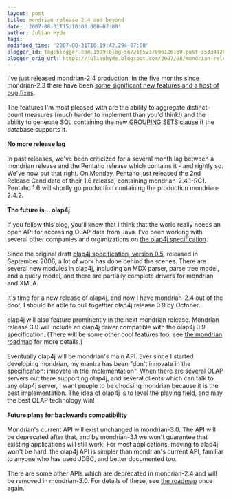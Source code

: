 ```yaml
---
layout: post
title: mondrian release 2.4 and beyond
date: '2007-08-31T15:10:00.000-07:00'
author: Julian Hyde
tags: 
modified_time: '2007-08-31T16:19:42.294-07:00'
blogger_id: tag:blogger.com,1999:blog-5672165237896126100.post-3533412866533530286
blogger_orig_url: https://julianhyde.blogspot.com/2007/08/mondrian-release-24-and-beyond.html
---
```


I've just released mondrian-2.4 production. In the five months since mondrian-2.3 there have been <a href="http://sourceforge.net/project/shownotes.php?group_id=35302&release_id=536343">some significant new features and a host of bug fixes</a>.<br /><br />The features I'm most pleased with are the ability to aggregate distinct-count measures (much harder to implement than you'd think!) and the ability to generate SQL containing the new <a href="http://www.ss64.com/orasyntax/an_grouping.html">GROUPING SETS clause</a> if the database supports it.<br /><br /><span style="font-weight: bold;">No more release lag</span><br /><br />In past releases, we've been criticized for a several month lag between a mondrian release and the Pentaho release which contains it - and rightly so. We've now put that right. On Monday, Pentaho just released the 2nd Release Candidate of their 1.6 release, containing mondrian-2.4.1-RC1. Pentaho 1.6 will shortly go production containing the production mondrian-2.4.2.<br /><br /><span style="font-weight: bold;">The future is... olap4j</span><br /><br />If you follow this blog, you'll know that I think that the world really needs an open API for accessing OLAP data from Java. I've been working with several other companies and organizations on <a href="http://www.olap4j.org">the olap4j specification</a>.<br /><br />Since the original draft <a href="http://sourceforge.net/project/showfiles.php?group_id=168953">olap4j specification, version 0.5</a>, released in September 2006, a lot of work has done behind the scenes. There are several new modules in olap4j, including an MDX parser, parse tree model, and a query model, and there are partially complete drivers for mondrian and XMLA.<br /><br />It's time for a new release of olap4j, and now I have mondrian-2.4 out of the door, I should be able to pull together olap4j release 0.9 by October.<br /><br />olap4j will also feature prominently in the next mondrian release. Mondrian release 3.0 will include an olap4j driver compatible with the olap4j 0.9 specification. (There will be some other cool features too; see<span style="text-decoration: underline;"></span> <a href="http://mondrian.pentaho.org/documentation/roadmap.php#Release_3.0">the mondrian roadmap</a> for more details.)<br /><br />Eventually olap4j will be mondrian's main API. Ever since I started developing mondrian, my mantra has been "don't innovate in the specification: innovate in the implementation". When there are several OLAP servers out there supporting olap4j, and several clients which can talk to any olap4j server, I want people to be choosing mondrian because it is the best implementation. The idea of olap4j is to level the playing field, and may the best OLAP technology win!<br /><br /><span style="font-weight: bold;">Future plans for backwards compatibility</span><br /><br />Mondrian's current API will exist unchanged in mondrian-3.0. The API will be deprecated after that, and by mondrian-3.1 we won't guarantee that existing applications will still work. For most applications, moving to olap4j won't be hard: the olap4j API is simpler than mondrian's current API, familiar to anyone who has used JDBC, and better documented too.<br /><br />There are some other APIs which are deprecated in mondrian-2.4 and will be removed in mondrian-3.0. For details of these, see <a href="http://mondrian.pentaho.org/documentation/roadmap.php#Mondrian_2.4">the roadmap</a> once again.